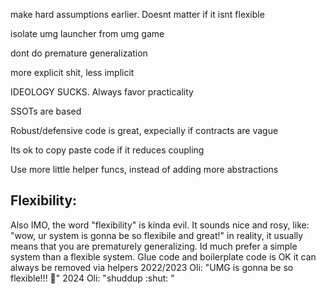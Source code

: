 

make hard assumptions earlier. Doesnt matter if it isnt flexible

isolate umg launcher from umg game

dont do premature generalization

more explicit shit, less implicit

IDEOLOGY SUCKS. Always favor practicality

SSOTs are based

Robust/defensive code is great, expecially if contracts are vague

Its ok to copy paste code if it reduces coupling

Use more little helper funcs, instead of adding more abstractions



## Flexibility:
Also IMO, the word "flexibility" is kinda evil.
It sounds nice and rosy, like: "wow, ur system is gonna be so flexibile and great!"
in reality, it usually means that you are prematurely generalizing.
Id much prefer a simple system than a flexible system.
Glue code and boilerplate code is OK
it can always be removed via helpers
2022/2023 Oli: "UMG is gonna be so flexible!!! 🫡"
2024 Oli: "shuddup :shut: "

